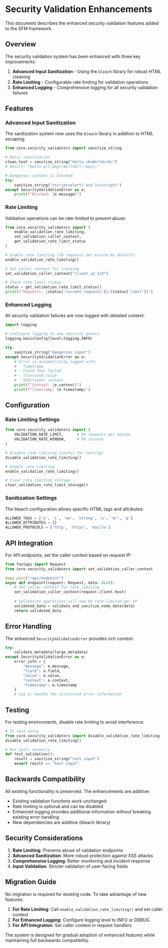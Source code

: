 # Security Validation Enhancements

This document describes the enhanced security validation features added to the SFM framework.

## Overview

The security validation system has been enhanced with three key improvements:

1. **Advanced Input Sanitization** - Using the `bleach` library for robust HTML cleaning
2. **Rate Limiting** - Configurable rate limiting for validation operations
3. **Enhanced Logging** - Comprehensive logging for all security validation failures

## Features

### Advanced Input Sanitization

The sanitization system now uses the `bleach` library in addition to HTML escaping:

```python
from core.security_validators import sanitize_string

# Basic sanitization
clean_text = sanitize_string("Hello <b>World</b>")
# Result: "Hello &lt;b&gt;World&lt;/b&gt;"

# Dangerous content is blocked
try:
    sanitize_string("<script>alert('xss')</script>")
except SecurityValidationError as e:
    print(f"Blocked: {e.message}")
```

### Rate Limiting

Validation operations can be rate-limited to prevent abuse:

```python
from core.security_validators import (
    enable_validation_rate_limiting,
    set_validation_caller_context,
    get_validation_rate_limit_status
)

# Enable rate limiting (50 requests per minute by default)
enable_validation_rate_limiting()

# Set caller context for tracking
set_validation_caller_context("client_ip_123")

# Check rate limit status
status = get_validation_rate_limit_status()
print(f"Requests: {status['current_requests']}/{status['limit']}")
```

### Enhanced Logging

All security validation failures are now logged with detailed context:

```python
import logging

# Configure logging to see security events
logging.basicConfig(level=logging.INFO)

try:
    sanitize_string("dangerous input")
except SecurityValidationError as e:
    # Error is automatically logged with:
    # - Timestamp
    # - Field that failed
    # - Truncated value
    # - Additional context
    print(f"Context: {e.context}")
    print(f"Timestamp: {e.timestamp}")
```

## Configuration

### Rate Limiting Settings

```python
from core.security_validators import (
    VALIDATION_RATE_LIMIT,      # 50 requests per minute
    VALIDATION_RATE_WINDOW,     # 60 seconds
)

# Disable rate limiting (useful for testing)
disable_validation_rate_limiting()

# Enable rate limiting
enable_validation_rate_limiting()

# Clear rate limiting storage
clear_validation_rate_limit_storage()
```

### Sanitization Settings

The bleach configuration allows specific HTML tags and attributes:

```python
ALLOWED_TAGS = ['b', 'i', 'em', 'strong', 'u', 'br', 'p']
ALLOWED_ATTRIBUTES = {}
ALLOWED_PROTOCOLS = ['http', 'https', 'mailto']
```

## API Integration

For API endpoints, set the caller context based on request IP:

```python
from fastapi import Request
from core.security_validators import set_validation_caller_context

@app.post("/api/endpoint")
async def endpoint(request: Request, data: dict):
    # Set caller context for rate limiting
    set_validation_caller_context(request.client.host)
    
    # Validation operations will now be rate-limited per IP
    validated_data = validate_and_sanitize_node_data(data)
    return validated_data
```

## Error Handling

The enhanced `SecurityValidationError` provides rich context:

```python
try:
    validate_metadata(large_metadata)
except SecurityValidationError as e:
    error_info = {
        "message": e.message,
        "field": e.field,
        "value": e.value,
        "context": e.context,
        "timestamp": e.timestamp
    }
    # Log or handle the structured error information
```

## Testing

For testing environments, disable rate limiting to avoid interference:

```python
# In test setup
from core.security_validators import disable_validation_rate_limiting
disable_validation_rate_limiting()

# Run tests normally
def test_validation():
    result = sanitize_string("test input")
    assert result == "test input"
```

## Backwards Compatibility

All existing functionality is preserved. The enhancements are additive:

- Existing validation functions work unchanged
- Rate limiting is optional and can be disabled
- Enhanced logging provides additional information without breaking existing error handling
- New dependencies are additive (bleach library)

## Security Considerations

1. **Rate Limiting**: Prevents abuse of validation endpoints
2. **Advanced Sanitization**: More robust protection against XSS attacks
3. **Comprehensive Logging**: Better monitoring and incident response
4. **Input Validation**: Stricter validation of user-facing fields

## Migration Guide

No migration is required for existing code. To take advantage of new features:

1. **For Rate Limiting**: Call `enable_validation_rate_limiting()` and set caller context
2. **For Enhanced Logging**: Configure logging level to INFO or DEBUG
3. **For API Integration**: Set caller context in request handlers

The system is designed for gradual adoption of enhanced features while maintaining full backwards compatibility.